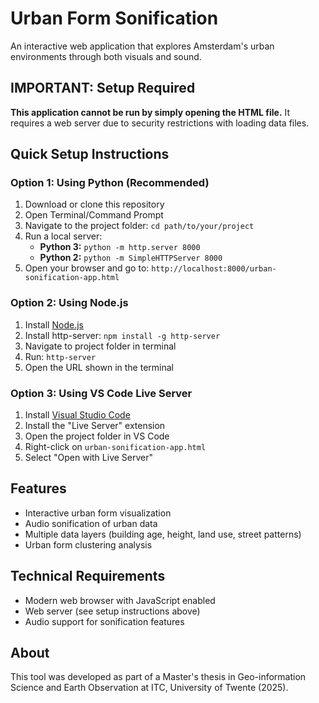 # Urban Form Sonification

An interactive web application that explores Amsterdam's urban environments through both visuals and sound.

## IMPORTANT: Setup Required

**This application cannot be run by simply opening the HTML file.** It requires a web server due to security restrictions with loading data files.

## Quick Setup Instructions

### Option 1: Using Python (Recommended)
1. Download or clone this repository
2. Open Terminal/Command Prompt
3. Navigate to the project folder: `cd path/to/your/project`
4. Run a local server:
   - **Python 3:** `python -m http.server 8000`
   - **Python 2:** `python -m SimpleHTTPServer 8000`
5. Open your browser and go to: `http://localhost:8000/urban-sonification-app.html`

### Option 2: Using Node.js
1. Install [Node.js](https://nodejs.org/)
2. Install http-server: `npm install -g http-server`
3. Navigate to project folder in terminal
4. Run: `http-server`
5. Open the URL shown in the terminal

### Option 3: Using VS Code Live Server
1. Install [Visual Studio Code](https://code.visualstudio.com/)
2. Install the "Live Server" extension
3. Open the project folder in VS Code
4. Right-click on `urban-sonification-app.html`
5. Select "Open with Live Server"

## Features
- Interactive urban form visualization
- Audio sonification of urban data
- Multiple data layers (building age, height, land use, street patterns)
- Urban form clustering analysis

## Technical Requirements
- Modern web browser with JavaScript enabled
- Web server (see setup instructions above)
- Audio support for sonification features

## About
This tool was developed as part of a Master's thesis in Geo-information Science and Earth Observation at ITC, University of Twente (2025).